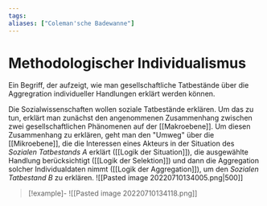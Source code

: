 ```yaml
---
tags:
aliases: ["Coleman'sche Badewanne"]
---
```


# Methodologischer Individualismus
Ein Begriff, der aufzeigt, wie man gesellschaftliche Tatbestände über die Aggregration individueller Handlungen erklärt werden können.

Die Sozialwissenschaften wollen soziale Tatbestände erklären.
Um das zu tun, erklärt man zunächst den angenommenen Zusammenhang zwischen zwei gesellschaftlichen Phänomenen auf der [[Makroebene]]. Um diesen Zusammenhang zu erklären, geht man den "Umweg" über die [[Mikroebene]], die die Interessen eines Akteurs in der Situation des *Sozialen Tatbestands A* erklärt ([[Logik der Situation]]), die ausgewählte Handlung berücksichtigt ([[Logik der Selektion]]) und dann die Aggregation solcher Individualdaten nimmt ([[Logik der Aggregation]]), um den *Sozialen Tatbestand B* zu erklären.
![[Pasted image 20220710134005.png|500]]

> [!example]-
> ![[Pasted image 20220710134118.png]]